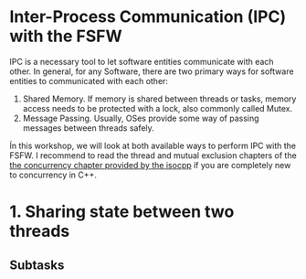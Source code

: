 # Inter-Process Communication (IPC) with the FSFW

IPC is a necessary tool to let software entities communicate with each other. In general, for
any Software, there are two primary ways for software entities to communicated with each other:

 1. Shared Memory. If memory is shared between threads or tasks, memory access needs to be protected
    with a lock, also commonly called Mutex.
 2. Message Passing. Usually, OSes provide some way of passing messages between threads safely.

Ín this workshop, we will look at both available ways to perform IPC with the FSFW.
I recommend to read the thread and mutual exclusion chapters of the
[the concurrency chapter provided by the isocpp](https://isocpp.org/wiki/faq/cpp11-library-concurrency)
if you are completely new to concurrency in C++.

# 1. Sharing state between two threads

## Subtasks
